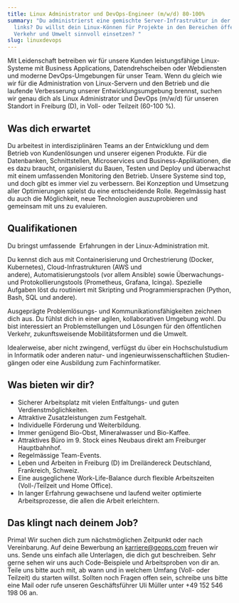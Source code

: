 ```yaml
---
title: Linux Administrator und DevOps-Engineer (m/w/d) 80-100%
summary: "Du administrierst eine gemischte Server-Infrastruktur in der Cloud mit
  links? Du willst dein Linux-Können für Projekte in den Bereichen öffentlicher
  Verkehr und Umwelt sinnvoll einsetzen? "
slug: linuxdevops
---
```

Mit Leidenschaft betreiben wir für unsere Kunden leistungsfähige Linux-Systeme mit Business Applications, Datendrehscheiben oder Webdiensten und moderne DevOps-Umgebungen für unser Team. Wenn du gleich wie wir für die Administration von Linux-Servern und den Betrieb und die laufende Verbesserung unserer Entwicklungsumgebung brennst, suchen wir genau dich als Linux Administrator und DevOps (m/w/d) für unseren Standort in Freiburg (D), in Voll- oder Teilzeit (60-100 %).

## Was dich erwartet

Du arbeitest in interdisziplinären Teams an der Entwicklung und dem Betrieb von Kundenlösungen und unserer eigenen Produkte. Für die Datenbanken, Schnittstellen, Microservices und Business-Applikationen, die es dazu braucht, organisierst du Bauen, Testen und Deploy und überwachst mit einem umfassenden Monitoring den Betrieb. Unsere Systeme sind top, und doch gibt es immer viel zu verbessern. Bei Konzeption und Umsetzung aller Optimierungen spielst du eine entscheidende Rolle. Regelmässig hast du auch die Möglichkeit, neue Technologien auszuprobieren und gemeinsam mit uns zu evaluieren.

## Qualifikationen

Du bringst umfassende  Erfahrungen in der Linux-Administration mit.

Du kennst dich aus mit Containerisierung und Orchestrierung (Docker, Kubernetes), Cloud-Infrastrukturen (AWS und andere), Automatisierungstools (vor allem Ansible) sowie Überwachungs- und Protokollierungstools (Prometheus, Grafana, Icinga). Spezielle Aufgaben löst du routiniert mit Skripting und Programmiersprachen (Python, Bash, SQL und andere).

Ausgeprägte Problemlösungs- und Kommunikationsfähigkeiten zeichnen dich aus. Du fühlst dich in einer agilen, kollaborativen Umgebung wohl. Du bist interessiert an Problemstellungen und Lösungen für den öffentlichen Verkehr, zukunftsweisende Mobilitätsformen und die Umwelt.

Idealerweise, aber nicht zwingend, verfügst du über ein Hochschulstudium in Informatik oder anderen natur- und ingenieur­wissen­schaft­lichen Studien­gängen oder eine Ausbildung zum Fachinformatiker. 

## Was bieten wir dir?

* Sicherer Arbeitsplatz mit vielen Entfaltungs- und guten Verdienstmöglichkeiten.
* Attraktive Zusatzleistungen zum Festgehalt.
* Individuelle Förderung und Weiterbildung.
* Immer genügend Bio-Obst, Mineralwasser und Bio-Kaffee.
* Attraktives Büro im 9. Stock eines Neubaus direkt am Freiburger Hauptbahnhof.
* Regelmässige Team-Events.
* Leben und Arbeiten in Freiburg (D) im Dreiländereck Deutschland, Frankreich, Schweiz.
* Eine ausgeglichene Work-Life-Balance durch flexible Arbeitszeiten (Voll-/Teilzeit und Home Office).
* In langer Erfahrung gewachsene und laufend weiter optimierte Arbeitsprozesse, die allen die Arbeit erleichtern.

## Das klingt nach deinem Job?

Prima! Wir suchen dich zum nächstmöglichen Zeitpunkt oder nach Vereinbarung. Auf deine Bewerbung an [karriere@geops.com](mailto:karriere@geops.com) freuen wir uns. Sende uns einfach alle Unterlagen, die dich gut beschreiben. Sehr gerne sehen wir uns auch Code-Beispiele und Arbeitsproben von dir an. Teile uns bitte auch mit, ab wann und in welchem Umfang (Voll- oder Teilzeit) du starten willst. Sollten noch Fragen offen sein, schreibe uns bitte eine Mail oder rufe unseren Geschäftsführer Uli Müller unter +49 152 546 198 06 an.